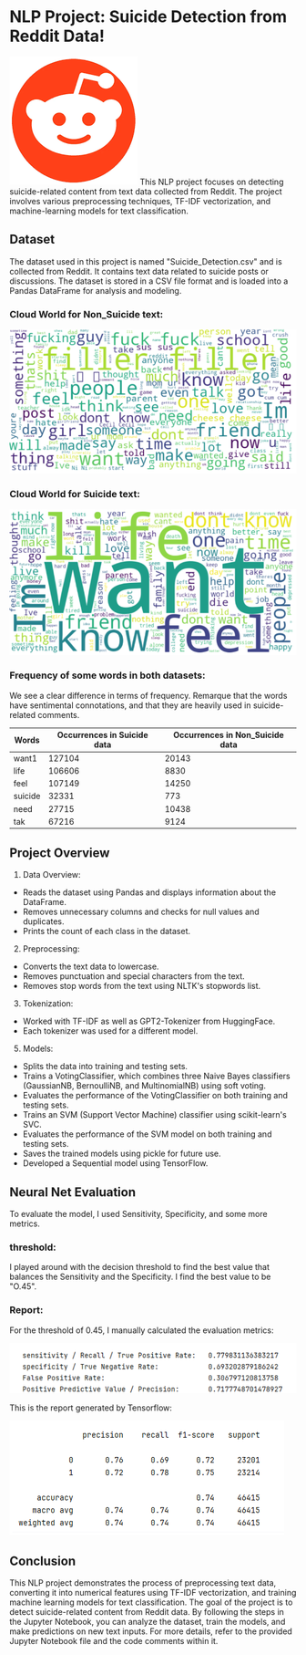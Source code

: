 # NLP Project: Suicide Detection from Reddit Data! 
![logo](logo.png) This NLP project focuses on detecting suicide-related content from text data collected from Reddit. The project involves various preprocessing techniques, TF-IDF vectorization, and machine-learning models for text classification.

## Dataset
The dataset used in this project is named "Suicide_Detection.csv" and is collected from Reddit. It contains text data related to suicide posts or discussions. The dataset is stored in a CSV file format and is loaded into a Pandas DataFrame for analysis and modeling.

 ### Cloud World for Non_Suicide text:
   ![Word Cloud](non-suicide-wordcloud.png)

 ### Cloud World for Suicide text:
   ![Word Cloud](suicide_wordcloud.png)

 ### Frequency of some words in both datasets:
 We see a clear difference in terms of frequency. 
 Remarque that the words have sentimental connotations, and that they are heavily used in suicide-related comments.
 
| Words | Occurrences in Suicide data| Occurrences in Non_Suicide data |
| --------------- | --------------- | --------------- |
| want1   | 127104   | 20143    |
| life    | 106606   | 8830    |
| feel    | 107149   | 14250    |
| suicide    | 32331   | 773    |
| need    | 27715   | 10438    |
| tak    | 67216   | 9124    |

 ## Project Overview
1. Data Overview:
  * Reads the dataset using Pandas and displays information about the DataFrame.
  * Removes unnecessary columns and checks for null values and duplicates.
  * Prints the count of each class in the dataset.
2. Preprocessing:
  * Converts the text data to lowercase.
  * Removes punctuation and special characters from the text.
  * Removes stop words from the text using NLTK's stopwords list.
3. Tokenization:
  * Worked with TF-IDF as well as GPT2-Tokenizer from HuggingFace.
  * Each tokenizer was used for a different model.
5. Models:
  * Splits the data into training and testing sets.
  * Trains a VotingClassifier, which combines three Naive Bayes classifiers (GaussianNB, BernoulliNB, and MultinomialNB) using soft voting.
  * Evaluates the performance of the VotingClassifier on both training and testing sets.
  * Trains an SVM (Support Vector Machine) classifier using scikit-learn's SVC.
  * Evaluates the performance of the SVM model on both training and testing sets.
  * Saves the trained models using pickle for future use.
  * Developed a Sequential model using TensorFlow.

## Neural Net Evaluation
To evaluate the model, I used Sensitivity, Specificity, and some more metrics.
 ### threshold:
I played around with the decision threshold to find the best value that balances the Sensitivity and the Specificity. I find the best value to be "O.45".
### Report:

<p>For the threshold of 0.45, I manually calculated the evaluation metrics:</p>

![Manual](manual_calculations.png)
<p>This is the report generated by Tensorflow:</p>

![Report](report.png)

## Conclusion
This NLP project demonstrates the process of preprocessing text data, converting it into numerical features using TF-IDF vectorization, and training machine learning models for text classification. The goal of the project is to detect suicide-related content from Reddit data. By following the steps in the Jupyter Notebook, you can analyze the dataset, train the models, and make predictions on new text inputs.
For more details, refer to the provided Jupyter Notebook file and the code comments within it.  
